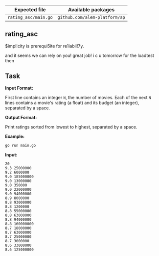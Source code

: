 | Expected file        | Available packages            |
| -------------------- | ----------------------------- |
| `rating_asc/main.go` | `github.com/alem-platform/ap` |

## rating_asc

<p data-story-username="alm34">$impl!city is prerequi5ite for re1iabil!7y.</p>
<p data-story-username="a-J-nx"> and it seems we can rely on you! great job! i c u tomorrow for the loadtest then</p>

## Task

**Input Format:**

First line contains an integer `N`, the number of movies.
Each of the next `N` lines contains a movie's rating (a float) and its budget (an integer), separated by a space.

**Output Format:**

Print ratings sorted from lowest to highest, separated by a space.

**Example:**
```sh
go run main.go
```

**Input:**
```
20
9.3 25000000
9.2 6000000
9.0 185000000
9.0 13000000
9.0 350000
9.0 22000000
9.0 94000000
8.9 8000000
8.8 93000000
8.8 1200000
8.8 55000000
8.8 63000000
8.8 94000000
8.8 160000000
8.7 18000000
8.7 63000000
8.7 25000000
8.7 3000000
8.6 33000000
8.6 125000000
```
